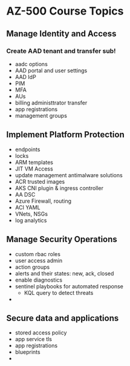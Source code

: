 # AZ-500 Course Topics

## Manage Identity and Access

### Create AAD tenant and transfer sub!

* aadc options
* AAD portal and user settings
* AAD IdP
* PIM
* MFA
* AUs
* billing administtrator transfer
* app registrations
* management groups

## Implement Platform Protection

* endpoints
* locks
* ARM templates
* JIT VM Access
* update management antimalware solutions
* ACR trusted images
* AKS CNI plugin & ingress controller
* AA DSC
* Azure Firewall, routing
* ACI YAML
* VNets, NSGs
* log analytics


## Manage Security Operations

* custom rbac roles
* user access admin
* action groups
* alerts and their states: new, ack, closed
* enable diagnostics
* sentinel playbooks for automated response
    * KQL query to detect threats
*

## Secure data and applications

* stored access policy
* app service tls
* app registrations
* blueprints
*
